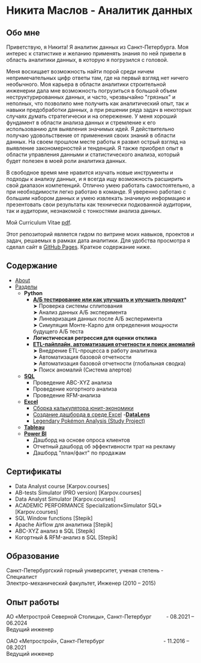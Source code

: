 # Никита Маслов - Аналитик данных
## Обо мне

Приветствую, я Никита! Я аналитик данных из Санкт-Петербурга. Моя интерес к статистике и желанию применять знания по ней привели в область аналитики данных, в которую я погрузился с головой.

Меня восхищает возможность найти порой среди ничем непримечательных цифр ответы там, где на первый взгляд нет ничего необычного. Моя карьера в области аналитики строительной инженерии дала мне возможность погрузиться в большой объем неструктурированных данных, и часто, чрезвычайно "грязных" и неполных, что позволило мне получить как аналитический опыт, так и навыки предобработки данных, а при решении ряда задач в некоторых случаях думать стратегически и на опережение.
У меня хороший фундамент в области анализа данных и стремление к его использованию для выявления значимых идей. Я действительно получаю удовольствение от применения своих знаний в области данных. На своем прошлом месте работы я развил острый взгляд на выявление закономерностей и тенденций. Я также приобрел опыт в области управления данными и статистического анализа, который будет полезен в моей роли аналитика данных.

В свободное время мне нравится изучать новые инструменты и подходы к анализу данных, и я всегда ищу возможность расширить свой диапазон компетенций. Отлично умею работать самостоятельно, а при необходимости легко работаю в команде. Я уверенно работаю с большим набором данных и умею извлекать значимую информацию и презентовать свои результаты как технически подкованной аудитории, так и аудитории, незнакомой с тонкостями анализа данных.

Мой Curriculum Vitae [pdf](https://github.com/NikitaMaslov93/Data-Analyst-Portfolio/blob/main/Nikita_Maslov_CV.pdf).

Этот репозиторий является гидом по витрине моих навыков, проектов и задач, решаемых в рамках дата аналитики.
Для удобства просмотра я сделал сайт в [GitHub Pages](https://nikitamaslov93.github.io/NikitaTheAnalyst/). Краткое содержание ниже.

## Содержание
- [About](https://nikitamaslov93.github.io/NikitaTheAnalyst/index.html)
- [Разделы](https://nikitamaslov93.github.io/NikitaTheAnalyst/index.html)
  - **Python**
    - [**А/Б тестирование или как улучшать и улучшить продукт**](https://nikitamaslov93.github.io/NikitaTheAnalyst/Python_A_B_cases.html)*<br>
        ➤ Проверка системы сплитования<br>
        ➤ Анализ данных А/Б эксперимента<br>
        ➤ Линеаризация данных после А/Б эксперимента<br>
        ➤ Симуляция Монте-Карло для определения мощности будущего А/Б теста<br>
    - **Логистическая регрессия для оценки отклика**
    - [**ETL-пайплайн, автоматизация отчетности и поиск аномалий**](https://nikitamaslov93.github.io/NikitaTheAnalyst/Python_etl.html)<br>
        ➤ Внедрение ETL-процесса в работу аналитика<br>
        ➤ Автоматизация базовой отчетности<br>
        ➤ Автоматизация базовой отчетности (глобальная сводка)<br>
        ➤ Поиск аномалий (Система алертов)<br>
  - [**SQL**](https://nikitamaslov93.github.io/NikitaTheAnalyst/sql.html)
      - Проведение ABC-XYZ анализа
      - Проведение когортного анализа
      - Проведение RFM-анализа
  - [**Excel**](https://nikitamaslov93.github.io/NikitaTheAnalyst/excel.html)
      - [Сборка калькулятора юнит-экономики](https://nikitamaslov93.github.io/NikitaTheAnalyst/excel_unit-economics.html)
      - [Создание дашборда в среде Excel](https://nikitamaslov93.github.io/NikitaTheAnalyst/excel_unit-economics.html)
  -[**DataLens**](https://nikitamaslov93.github.io/NikitaTheAnalyst/DataLens.html) 
    - [Legendary Pokémon Analysis (Study Project)](https://github.com/tiannaparris/Data-Analysis-Portfolio#legendary-pok%C3%A9mon-analysis)
  - [**Tableau**](https://public.tableau.com/app/profile/nikita.maslov/vizzes)
  - [**Power BI**](https://nikitamaslov93.github.io/NikitaTheAnalyst/powerbi.html)
    - Дашборд на основе опроса клиентов
    - Отчетный дашборд об эффективности трат на рекламу
    - Дашборд "план/факт" по продажам
      
## Сертификаты   
- Data Analyst course [Karpov.courses]
- AB-tests Simulator (PRO version) [Karpov.courses]
- Data Analyst Simulator [Karpov.courses]
- АCADEMIC PERFORMANCE Specialization«Simulator SQL» [Karpov.courses]
- SQL Window functions [Stepik]
- Apache Airflow для аналитика [Stepik]
- ABC-XYZ анализ в SQL [Stepik]
- Когортный & RFM-анализ в SQL [Stepik]

## Образование
Санкт-Петербургский горный университет, ученая степень - Специалист <br>
Электро-механический факультет, Инженер
(2010 – 2015)
## Опыт работы
АО «Метрострой Северной Столицы», Санкт-Петербург &nbsp;&nbsp;&nbsp;&nbsp;&nbsp;&nbsp;&nbsp;&nbsp;&nbsp;- 08.2021 – 06.2024<br>
Ведущий инженер<br>

ОАО «Метрострой», Санкт-Петербург &nbsp;&nbsp;&nbsp;&nbsp;&nbsp;&nbsp;&nbsp;&nbsp;&nbsp;&nbsp;&nbsp;&nbsp;&nbsp;&nbsp;&nbsp;&nbsp;&nbsp;&nbsp;&nbsp;&nbsp;&nbsp;&nbsp;&nbsp;&nbsp;&nbsp;&nbsp;&nbsp;&nbsp;&nbsp;&nbsp;&nbsp;&nbsp;&nbsp;&nbsp;&nbsp;&nbsp;&nbsp;&nbsp;&nbsp;- 11.2016 – 08.2021<br>
Ведущий инженер<br>



